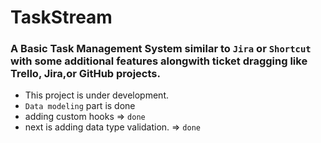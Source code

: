 # TaskStream

### A Basic Task Management System similar to `Jira` or `Shortcut` with some additional features alongwith ticket dragging like Trello, Jira,or GitHub projects.

- This project is under development.
- `Data modeling` part is done
- adding custom hooks => `done`
- next is adding data type validation. => `done`
